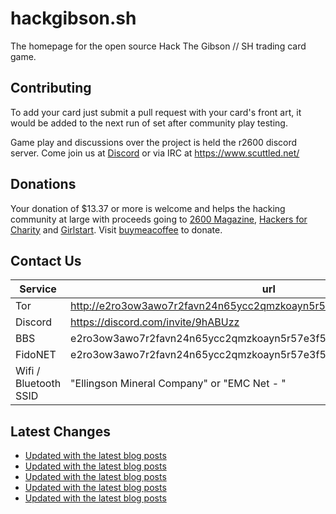 # hackgibson.sh
The homepage for the open source Hack The Gibson // SH trading card game.


## Contributing

To add your card just submit a pull request with your card's front art, it would be added to the next run of set after community play testing.

Game play and discussions over the project is held the r2600 discord server. Come join us at [Discord](https://discord.com/invite/9hABUzz) or via IRC at https://www.scuttled.net/


## Donations

Your donation of $13.37 or more is welcome and helps the hacking community at large with proceeds going to [2600 Magazine](https://2600.com/), [Hackers for Charity](https://hackersforcharity.org) and [Girlstart](https://girlstart.org).  Visit [buymeacoffee](https://www.buymeacoffee.com/hackgibson.sh) to donate.


## Contact Us

Service | url
-|-
Tor | http://e2ro3ow3awo7r2favn24n65ycc2qmzkoayn5r57e3f56nvjwdcgg32ad.onion
Discord | https://discord.com/invite/9hABUzz
BBS | e2ro3ow3awo7r2favn24n65ycc2qmzkoayn5r57e3f56nvjwdcgg32ad.onion:23
FidoNET | e2ro3ow3awo7r2favn24n65ycc2qmzkoayn5r57e3f56nvjwdcgg32ad.onion:24554
Wifi / Bluetooth SSID | "Ellingson Mineral Company" or "EMC Net - <fidonet address>"

## Latest Changes
<!-- BLOG-POST-LIST:START -->
- [Updated with the latest blog posts](https://github.com/DFW2600/hackgibson.sh/commit/6b3ecc17fc7125427dd8505ed6fc4fed32399365)
- [Updated with the latest blog posts](https://github.com/DFW2600/hackgibson.sh/commit/03f3aba6569be5c2de8c8e034e8670b6d33aa292)
- [Updated with the latest blog posts](https://github.com/DFW2600/hackgibson.sh/commit/97cb7168631620b9ebd0f238ed962fe84840ace0)
- [Updated with the latest blog posts](https://github.com/DFW2600/hackgibson.sh/commit/e1c6a67ac7a5e5c2a974f42dae3186a6ec6ef5e2)
- [Updated with the latest blog posts](https://github.com/DFW2600/hackgibson.sh/commit/e45c99e49f6c4e8db468d9890f9aca28a4c27339)
<!-- BLOG-POST-LIST:END -->
